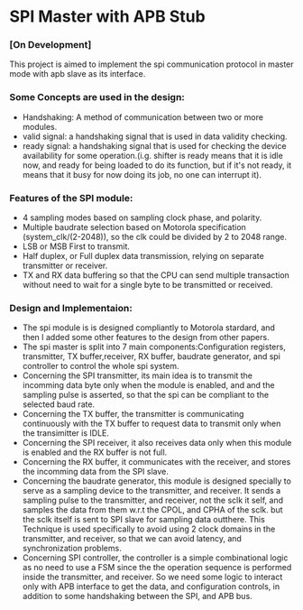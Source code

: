 # SPI Master with APB Stub
### [On Development]
This project is aimed to implement the spi communication protocol in master mode with apb slave as its interface.

### Some Concepts are used in the design:
* Handshaking: A method of communication between two or more modules.
* valid signal: a handshaking signal that is used in data validity checking.
* ready signal: a handshaking signal that is used for checking the device availability for some operation.(i.g. shifter is ready means that it is idle now, and ready for being loaded to do its function, but if it's not ready, it means that it busy for now doing its job, no one can interrupt it).

### Features of the SPI module:
* 4 sampling modes based on sampling clock phase, and polarity.
* Multiple baudrate selection based on Motorola specification (system_clk/(2-2048)), so the clk could be divided by 2 to 2048 range.
* LSB or MSB First to transmit.
* Half duplex, or Full duplex data transmission, relying on separate transmitter or receiver.
* TX and RX data buffering so that the CPU can send multiple transaction without need to wait for a single byte to be transmitted or received.

### Design and Implementaion:
* The spi module is is designed compliantly to Motorola stardard, and then I added some other features to the design from other papers.
* The spi master is split into 7 main components:Configuration registers, transmitter, TX buffer,receiver, RX buffer, baudrate generator, and spi controller to control the whole spi system.
* Concerning the SPI transmitter, its main idea is to transmit the incomming data byte only when the module is enabled, and and the sampling pulse is asserted, so that the spi can be compliant to the selected baud rate.
* Concerning the TX buffer, the transmitter is communicating continuously with the TX buffer to request data to transmit only when the transimitter is IDLE.
* Concerning the SPI receiver, it also receives data only when this module is enabled and the RX buffer is not full.
* Concerning the RX buffer, it communicates with the receiver, and stores the incomming data from the SPI slave.
* Concerning the baudrate generator, this module is designed specially to serve as a sampling device to the transmitter, and receiver. It sends a sampling pulse to the transmitter, and receiver, not the sclk it self, and samples the data from them w.r.t the CPOL, and CPHA of the sclk. but the sclk itself is sent to SPI slave for sampling data outthere. This Technique is used specifically to avoid using 2 clock domains in the transmitter, and receiver, so that we can avoid latency, and synchronization problems.
* Concerning SPI controller, the controller is a simple combinational logic as no need to use a FSM since the the operation sequence is performed inside the transmitter, and receiver. So we need some logic to interact only with APB interface to get the data, and configuration controls, in addition to some handshaking between the SPI, and APB bus.

